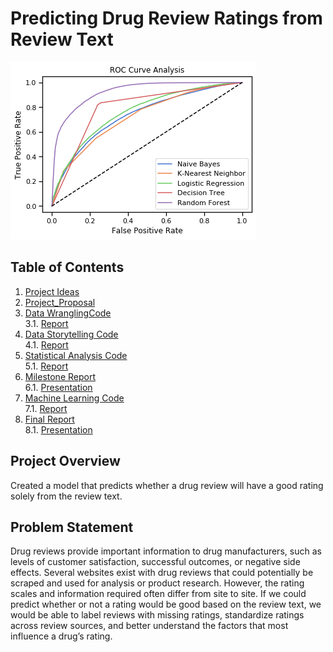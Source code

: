 # Predicting Drug Review Ratings from Review Text
![](drugsCom_modelsROC.png)
## Table of Contents
1. [Project Ideas](1_ProjectIdeas)
2. [Project_Proposal](2_ProjectProposal)
3. [Data WranglingCode](3_DataWrangling_Code)<br>
      3.1. [Report](3_DataWrangling_Report)
4. [Data Storytelling Code](4_DataStorytelling_Code)<br>
      4.1. [Report](4_DataStorytelling_Report)
5. [Statistical Analysis Code](5_StatisticalAnalysis_Code)<br>
      5.1. [Report](5_StatisticalAnalysis_Report)
6. [Milestone Report](6_Milestone_Report)<br>
      6.1. [Presentation](6_Milestone_Presentation)
7. [Machine Learning Code](7_MachineLearning_Code)<br>
      7.1. [Report](7_MachineLearning_Report)
8. [Final Report](8_Final_Report)<br>
      8.1. [Presentation](8_Final_Presentation)

## Project Overview
Created a model that predicts whether a drug review will have a good rating solely from the review text.

## Problem Statement
Drug reviews provide important information to drug manufacturers, such as levels of customer satisfaction, successful outcomes, or negative side effects. Several websites exist with drug reviews that could potentially be scraped and used for analysis or product research. However, the rating scales and information required often differ from site to site. If we could predict whether or not a rating would be good based on the review text, we would be able to label reviews with missing ratings, standardize ratings across review sources, and better understand the factors that most influence a drug’s rating.
